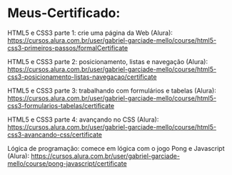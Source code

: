 # Meus-Certificado:
HTML5 e CSS3 parte 1: crie uma página da Web (Alura): https://cursos.alura.com.br/user/gabriel-garciade-mello/course/html5-css3-primeiros-passos/formalCertificate

HTML5 e CSS3 parte 2: posicionamento, listas e navegação (Alura): https://cursos.alura.com.br/user/gabriel-garciade-mello/course/html5-css3-posicionamento-listas-navegacao/certificate

HTML5 e CSS3 parte 3: trabalhando com formulários e tabelas (Alura): https://cursos.alura.com.br/user/gabriel-garciade-mello/course/html5-css3-formularios-tabelas/certificate

HTML5 e CSS3 parte 4: avançando no CSS (Alura): https://cursos.alura.com.br/user/gabriel-garciade-mello/course/html5-css3-avancando-css/certificate

Lógica de programação: comece em lógica com o jogo Pong e Javascript (Alura): https://cursos.alura.com.br/user/gabriel-garciade-mello/course/pong-javascript/certificate
